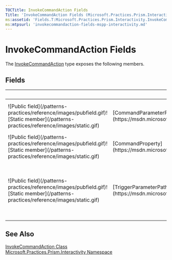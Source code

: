 ```yaml
---
TOCTitle: InvokeCommandAction Fields
Title: 'InvokeCommandAction Fields (Microsoft.Practices.Prism.Interactivity)'
ms:assetid: 'Fields.T:Microsoft.Practices.Prism.Interactivity.InvokeCommandAction'
ms:mtpsurl: 'invokecommandaction-fields-mspp-interactivity.md'
---
```


# InvokeCommandAction Fields

The [InvokeCommandAction](/patterns-practices/reference/invokecommandaction-class-mspp-interactivity) type exposes the following members.

## Fields

<table>

<thead>
<tr class="header">
<th> </th>
<th>Name</th>
<th>Description</th>
</tr>
</thead>
<tbody>
<tr class="odd">
<td>![Public field](/patterns-practices/reference/images/pubfield.gif)![Static member](/patterns-practices/reference/images/static.gif)</td>
<td>[CommandParameterProperty](https://msdn.microsoft.com/library/microsoft.practices.prism.interactivity.invokecommandaction.commandparameterproperty)</td>
<td><div class="summary">
Dependency property identifying the command parameter to supply on command execution.
</div></td>
</tr>
<tr class="even">
<td>![Public field](/patterns-practices/reference/images/pubfield.gif)![Static member](/patterns-practices/reference/images/static.gif)</td>
<td>[CommandProperty](https://msdn.microsoft.com/library/microsoft.practices.prism.interactivity.invokecommandaction.commandproperty)</td>
<td><div class="summary">
Dependency property identifying the command to execute when invoked.
</div></td>
</tr>
<tr class="odd">
<td>![Public field](/patterns-practices/reference/images/pubfield.gif)![Static member](/patterns-practices/reference/images/static.gif)</td>
<td>[TriggerParameterPathProperty](https://msdn.microsoft.com/library/microsoft.practices.prism.interactivity.invokecommandaction.triggerparameterpathproperty)</td>
<td><div class="summary">
Dependency property identifying the TriggerParameterPath to be parsed to identify the child property of the trigger parameter to be used as the command parameter.
</div></td>
</tr>
</tbody>
</table>

## See Also

[InvokeCommandAction Class](/patterns-practices/reference/invokecommandaction-class-mspp-interactivity)  
[Microsoft.Practices.Prism.Interactivity Namespace](/patterns-practices/reference/mspp-interactivity-namespace)